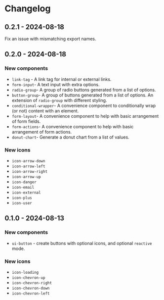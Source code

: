 # Changelog

## 0.2.1 - 2024-08-18

Fix an issue with mismatching export names.

## 0.2.0 - 2024-08-18

### New components

- `link-tag` - A link tag for internal or external links.
- `form-input`- A text input with extra options.
- `radio-group`- A group of radio buttons generated from a list of options.
- `button-group`- A group of buttons generated from a list of options. An extension of `radio-group` with different styling.
- `conditional-wrapper`- A convenience component to conditionally wrap (or not) content with an element.
- `form-layout`- A convenience component to help with basic arrangement of form fields.
- `form-actions`- A convenience component to help with basic arrangement of form actions.
- `donut-chart`- Generate a donut chart from a list of values.

### New icons

- `icon-arrow-down`
- `icon-arrow-left`
- `icon-arrow-right`
- `icon-arrow-up`
- `icon-danger`
- `icon-email`
- `icon-external`
- `icon-plus`
- `icon-user`

## 0.1.0 - 2024-08-13

### New components

- `ui-button` - create buttons with optional icons, and optional `reactive` mode.

### New icons

- `icon-loading`
- `icon-chevron-up`
- `icon-chevron-right`
- `icon-chevron-down`
- `icon-chevron-left`
